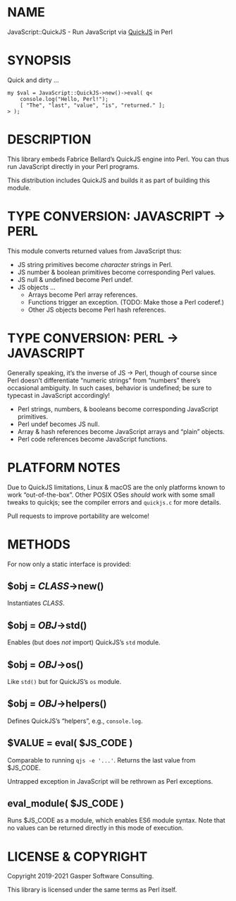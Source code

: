 # NAME

JavaScript::QuickJS - Run JavaScript via [QuickJS](https://bellard.org/quickjs) in Perl

# SYNOPSIS

Quick and dirty …

    my $val = JavaScript::QuickJS->new()->eval( q<
        console.log("Hello, Perl!");
        [ "The", "last", "value", "is", "returned." ];
    > );

# DESCRIPTION

This library embeds Fabrice Bellard’s QuickJS
engine into Perl. You can thus run JavaScript directly in your Perl programs.

This distribution includes QuickJS and builds it as part of building this
module.

# TYPE CONVERSION: JAVASCRIPT → PERL

This module converts returned values from JavaScript thus:

- JS string primitives become _character_ strings in Perl.
- JS number & boolean primitives become corresponding Perl values.
- JS null & undefined become Perl undef.
- JS objects …
    - Arrays become Perl array references.
    - Functions trigger an exception. (TODO: Make those a Perl coderef.)
    - Other JS objects become Perl hash references.

# TYPE CONVERSION: PERL → JAVASCRIPT

Generally speaking, it’s the inverse of JS → Perl, though of course
since Perl doesn’t differentiate “numeric strings” from “numbers” there’s
occasional ambiguity. In such cases, behavior is undefined; be sure to
typecast in JavaScript accordingly!

- Perl strings, numbers, & booleans become corresponding JavaScript
primitives.
- Perl undef becomes JS null.
- Array & hash references become JavaScript arrays and “plain” objects.
- Perl code references become JavaScript functions.

# PLATFORM NOTES

Due to QuickJS limitations, Linux & macOS are the only platforms known
to work “out-of-the-box”. Other POSIX OSes _should_ work with some small
tweaks to quickjs; see the compiler errors and `quickjs.c` for more
details.

Pull requests to improve portability are welcome!

# METHODS

For now only a static interface is provided:

## $obj = _CLASS_->new()

Instantiates _CLASS_.

## $obj = _OBJ_->std()

Enables (but does _not_ import) QuickJS’s `std` module.

## $obj = _OBJ_->os()

Like `std()` but for QuickJS’s `os` module.

## $obj = _OBJ_->helpers()

Defines QuickJS’s “helpers”, e.g., `console.log`.

## $VALUE = eval( $JS\_CODE )

Comparable to running `qjs -e '...'`. Returns the last value from $JS\_CODE.

Untrapped exception in JavaScript will be rethrown as Perl exceptions.

## eval\_module( $JS\_CODE )

Runs $JS\_CODE as a module, which enables ES6 module syntax.
Note that no values can be returned directly in this mode of execution.

# LICENSE & COPYRIGHT

Copyright 2019-2021 Gasper Software Consulting.

This library is licensed under the same terms as Perl itself.
